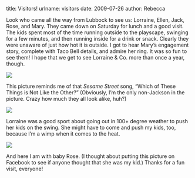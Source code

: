 title: Visitors!
urlname: visitors
date: 2009-07-26
author: Rebecca

Look who came all the way from Lubbock to see us: Lorraine, Ellen, Jack, Rose,
and Mary. They came down on Saturday for lunch and a good visit. The kids spent
most of the time running outside to the playscape, swinging for a few minutes,
and then running inside for a drink or snack. Clearly they were unaware of just
how hot it is outside. I got to hear Mary&#x02bc;s engagement story, complete
with Taco Bell details, and admire her ring. It was so fun to see them! I hope
that we get to see Lorraine &amp; Co. more than once a year, though.

<img src="{static}/images/2009-07-25-visitors-01.jpg" class="img-fluid">

This picture reminds me of that _Sesame Street_ song, &ldquo;Which of These
Things is Not Like the Other?&rdquo; (Obviously, I&#x02bc;m the only non-Jackson
in the picture. Crazy how much they all look alike, huh?)

<img src="{static}/images/2009-07-25-visitors-02.jpg" class="img-fluid">

Lorraine was a good sport about going out in 100+ degree weather to push her
kids on the swing. She might have to come and push my kids, too, because
I&#x02bc;m a wimp when it comes to the heat.

<img src="{static}/images/2009-07-25-visitors-03.jpg" class="img-fluid">

And here I am with baby Rose. (I thought about putting this picture on Facebook
to see if anyone thought that she was my kid.) Thanks for a fun visit, everyone!

